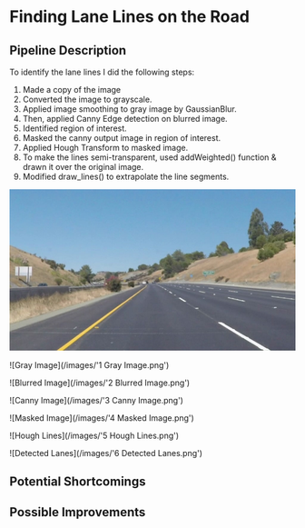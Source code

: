 # **Finding Lane Lines on the Road** 

## Pipeline Description

To identify the lane lines I did the following steps:

1. Made a copy of the image
1. Converted the image to grayscale.
2. Applied image smoothing to gray image by GaussianBlur.
3. Then, applied Canny Edge detection on blurred image.
4. Identified region of interest.
5. Masked the canny output image in region of interest.
6. Applied Hough Transform to masked image.
7. To make the lines semi-transparent, used addWeighted() function & drawn it over the original image.
8. Modified draw_lines() to extrapolate the line segments.

![Original Image](/images/0.jpg)

![Gray Image](/images/'1 Gray Image.png')

![Blurred Image](/images/'2 Blurred Image.png')

![Canny Image](/images/'3 Canny Image.png')

![Masked Image](/images/'4 Masked Image.png')

![Hough Lines](/images/'5 Hough Lines.png')

![Detected Lanes](/images/'6 Detected Lanes.png')


## Potential Shortcomings

## Possible Improvements
